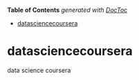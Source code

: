 <!-- START doctoc generated TOC please keep comment here to allow auto update -->
<!-- DON'T EDIT THIS SECTION, INSTEAD RE-RUN doctoc TO UPDATE -->
**Table of Contents**  *generated with [DocToc](http://doctoc.herokuapp.com/)*

- [datasciencecoursera](#datasciencecoursera)

<!-- END doctoc generated TOC please keep comment here to allow auto update -->

datasciencecoursera
===================

data science coursera
